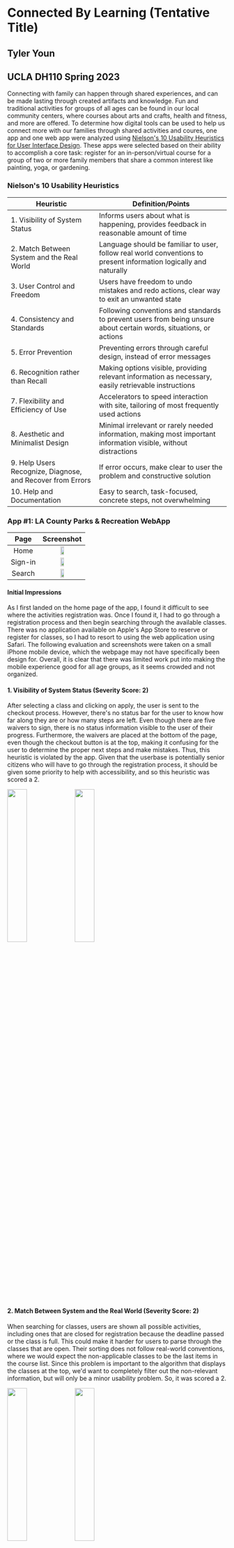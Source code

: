 # Connected By Learning (Tentative Title)
## Tyler Youn 
## UCLA DH110 Spring 2023

Connecting with family can happen through shared experiences, and can be made lasting through created artifacts and knowledge. Fun and traditional activities for groups of all ages can be found in our local community centers, where courses about arts and crafts, health and fitness, and more are offered. To determine how digital tools can be used to help us connect more with our families through shared activities and coures, one app and one web app were analyzed using [Nielson's 10 Usability Heuristics for User Interface Design](https://www.nngroup.com/articles/ten-usability-heuristics/). These apps were selected based on their ability to accomplish a core task: register for an in-person/virtual course for a group of two or more family members that share a common interest like painting, yoga, or gardening. 

### Nielson's 10 Usability Heuristics
| Heuristic | Definition/Points | 
| --- | --- |
| 1. Visibility of System Status | Informs users about what is happening, provides feedback in reasonable amount of time |
| 2. Match Between System and the Real World | Language should be familiar to user, follow real world conventions to present information logically and naturally
| 3. User Control and Freedom | Users have freedom to undo mistakes and redo actions, clear way to exit an unwanted state
| 4. Consistency and Standards | Following conventions and standards to prevent users from being unsure about certain words, situations, or actions
| 5. Error Prevention | Preventing errors through careful design, instead of error messages | 
| 6. Recognition rather than Recall | Making options visible, providing relevant information as necessary, easily retrievable instructions 
| 7. Flexibility and Efficiency of Use | Accelerators to speed interaction with site, tailoring of most frequently used actions
| 8. Aesthetic and Minimalist Design | Minimal irrelevant or rarely needed information, making most important information visible, without distractions
| 9. Help Users Recognize, Diagnose, and Recover from Errors | If error occurs, make clear to user the problem and constructive solution | 
| 10. Help and Documentation | Easy to search, task-focused, concrete steps, not overwhelming | 

### App #1: LA County Parks & Recreation WebApp

Page             |  Screenshot
:-------------------------:|:-------------------------:
Home |  <img src="./img/homepage.PNG" width ="30%">
Sign-in | <img src="./img/signin.PNG" width = "30%">
Search | <img src="./img/search.PNG" width = "30%">

#### Initial Impressions

As I first landed on the home page of the app, I found it difficult to see where the activities registration was. Once I found it, I had to go through a registration process and then begin searching through the available classes. There was no application available on Apple's App Store to reserve or register for classes, so I had to resort to using the web application using Safari. The following evaluation and screenshots were taken on a small iPhone mobile device, which the webpage may not have specifically been design for. Overall, it is clear that there was limited work put into making the mobile experience good for all age groups, as it seems crowded and not organized. 

#### 1. Visibility of System Status (Severity Score: 2)
After selecting a class and clicking on apply, the user is sent to the checkout process. However, there's no status bar for the user to know how far along they are or how many steps are left. Even though there are five waivers to sign, there is no status information visible to the user of their progress. Furthermore, the waivers are placed at the bottom of the page, even though the checkout button is at the top, making it confusing for the user to determine the proper next steps and make mistakes. Thus, this heuristic is violated by the app. Given that the userbase is potentially senior citizens who will have to go through the registration process, it should be given some priority to help with accessibility, and so this heuristic was scored a 2. 

<img src="./img/IMG_2685.PNG" width ="30%">

<img src="./img/IMG_2686.PNG" width ="30%">


#### 2. Match Between System and the Real World (Severity Score: 2)
When searching for classes, users are shown all possible activities, including ones that are closed for registration because the deadline passed or the class is full. This could make it harder for users to parse through the classes that are open. Their sorting does not follow real-world conventions, where we would expect the non-applicable classes to be the last items in the course list. Since this problem is important to the algorithm that displays the classes at the top, we'd want to completely filter out the non-relevant information, but will only be a minor usability problem. So, it was scored a 2.

<img src="./img/IMG_2687.PNG" width ="30%">

<img src="./img/IMG_2688.PNG" width ="30%">


#### 3. User Control and Freedom (Severity Score: 3)
There are many courses that teach the same topics but with different locations or dates and times. It is easy for someone to select a class with a topic that they are interested in without checking the time or location. Thus, if a user does make that mistake, there should be a way that they can simply switch through the same event with different available times and locations. By doing so, the users would be able to skip the dialogue of deleting the original class, seaching for the same class name but with the desired time and location, and then adding the class to the cart. This problem was scored a 3, as it helps organize much of the course listings, and provides a high level of customizability. 

<img src="./img/IMG_2689.PNG" width ="30%">

#### 4. Consistency and Standards (Severity Score: 3)
There are classes that have tags showing that it is "In-progress". This implies to the user that it may be open for registration. For some classes, this is the case, as there are no spots open left in the class. However, the course listing is inconsistent, in that once you navigate to the sign up page and attempt to register, it notifies you that the registration deadline has passed. Therefore the user is being told the same information about the classes, but getting inconsistent data when trying to register. This was scored a three, as it is a clear sign of an item not being indexed properly. Even though both classes are 'in progress', it is not clear if it is still available for registration. 

<img src="./img/IMG_2687.PNG" width ="30%">

<img src="./img/IMG_2691.PNG" width ="30%">


#### 5. Error Prevention (Severity Score: 1)
When registering for a class, the user must specify who the class is being enrolled for, to check age eligibility and other constraints. If someone is enrolled already in a course, and tries to enroll into the course again, it will not allow one to do so. However, this error message still occurs, we want to prevent it from happening in the first place. Namely, we want the name to not be clickable, or greyed out, to the user, such that they know that the person is not eligible or has already signed up for the class. Since it did not affect the overall functionality of the service, and the error was caught, it was scored a severity score of 1. 

<img src="./img/IMG_2692.PNG" width ="30%">

<img src="./img/IMG_2696.PNG" width ="30%">


#### 6. Recognition rather than Recall (Severity Score: 1)
On the search page, for each class we are given some relevant information like the topic, dates, and location. However, it is not explicit how many sessions there will be, either in total or per week. This information should be displayed, especially since these are paid activities, it is fair for customers to want to know how much each session may cost. Instead of having them calculate it themselves and figure out how the schedule will be like, having an extra line containing that information may be helpful. Since it just provides another side to the information about the dates, this was scored a 1.

<img src="./img/IMG_2693.PNG" width ="30%">

#### 7. Flexibility and Efficiency of Use (Severity Score: 3)
There is a lack of a home button to return to the search page. If a user wants to navigate between where-ever they are on the website back to searching for classes again, they have to click on the sidebar and then 'Activities', which may log them out of their account. In another section, there are limited ways to filter through the available courses, to separate them from the 'Cancelled', 'Closed', and 'Full' classes. Since these dialogues are tedious and affect how the users interact with the service, it should be fixed and given priority. 

<img src="./img/IMG_9DC1C157B438-1.jpeg" width ="30%">

<img src="./img/IMG_2695.PNG" width ="30%">

#### 8. Aesthetic and Minimalist Design (Severity Score: 3)
Once the user lands onto the LA County Reservations system, which is where you can register for classes or make reservations, they are immediately greeted with large images and walls of text which are instructions to complete the core task. Instead of the design being intuitive to navigate and use, it makes the user have to search for the next step by reading the text. It also does not help that there is a lack of spacing between different elements, which overload users with information. There are major spacing issues and information overload that should be given high priority to amend, thus it is scored a 3. 

<img src="./img/IMG_2702.PNG" width ="30%">

#### 9. Help Users Recognize, Diagnose, and Recover from Errors (Severity Score: 2)
From the figure provided in point 5, we can see that the information provided to the user from the error message can be confusing and cryptic. It seems that the errors were spawned from the same issue, yet two messages were given. It also does not differentiate between the two points, but simply gives a large wall of text explaining what the error is. However, it does provide a next step to the user in order to resolve this error. This heuristic was scored a 2, as although the error message may not have been incomprehensible, it was unnecessarily long. 

#### 10. Help and Documentation (Severity Score: 2) 
A Frequently Asked Question (FAQ) section is available and has a list of questions that could be useful for those who are confused or lost. It would be helpful if there were videos or some visuals to explain how to register for classes, especially for older demographics. There are some videos to aid in registration, but they are hidden on the last item of the list in the FAQ, instead of displaying them front and center of the help page. This was scored a 2, as having the resources are there, but could be organized better. 

<img src="./img/IMG_2694.PNG" width ="30%">

#### Here are the final tabulated severity scores for the LA County Parks & Rec Webapp:

| Heuristic | Severity Scores (1-3)| 
| --- | --- |
| 1. Visibility of System Status | 2 |
| 2. Match Between System and the Real World | 2
| 3. User Control and Freedom |3
| 4. Consistency and Standards | 3
| 5. Error Prevention | 1
| 6. Recognition rather than Recall | 1
| 7. Flexibility and Efficiency of Use | 3
| 8. Aesthetic and Minimalist Design | 3
| 9. Help Users Recognize, Diagnose, and Recover from Errors | 2
| 10. Help and Documentation | 2

### App #2: Wondrium App

Page             |  Screenshot
:-------------------------:|:-------------------------:
Home |  <img src="./img/IMG_2717.PNG" width ="30%">
Sign-in | <img src="./img/IMG_2719.PNG" width = "30%">
Search | <img src="./img/IMG_2720.PNG" width = "30%">

#### Initial Impressions
The previous web application is used to register for courses at the local community centers in Los Angeles county. For families who may not all be together at the same time physically, or have scheduling conflicts, applications that offer virtual courses can provide convenient methods to have an interesting and fun shared activity. Wondrium is one application that provides a catalogue of courses on various topics such as cooking, science, wine, and more. This application also requires a membership fee in order to use its courses. Upon first use and navigating around the app, I notice that the application is not very responsive and can be laggy after quick operations. This may affect the usability of the app. It also has limited functionality, and only allows for few operations. 

#### 1. Visibility of System Status (Severity Score: 2)
The response time of the app limits its effectiveness when it comes to this heuristic. As the user scrolls through the selections, once a picture is tapped, it has a 1-2 second delay before the description page for the course shows up. Instead of having the user wait and think that the system is unresponsive, there should be a visible loading bar or circle that rotates and notifies the user of the status. This issue also occurs when searching for items. This can be scored a 2 in severity, as it makes the experience laggy, but does not affect the usability too severely. 

<img src="./img/IMG_2705.PNG" width ="30%">

<img src="./img/IMG_2706.PNG" width ="30%">


#### 2. Match Between System and the Real World (Severity Score: 1)
The home page of the app is similar to Netflix's layout, but has some issues with its sorting. For instance, the listings for the top rated courses and the most trending courses shown in the image below are not at the top but rather at the bottom. This type of arrangement is not expected to the user, as they would look for most popular movies at the top. Since it is mostly an arrangement issue that can be resolved easily, this was scored a one. 

<img src="./img/IMG_2707.PNG" width ="30%">

#### 3. User Control and Freedom (Severity Score: 2)
In other applications with similar functionalities, before providing a catalogue of diverse and random courses, they ask surveys or provide a short questionnaire to better tailor the home page to the user. Furthermore, they still give the option for the user to add or change the topics that they are the most interested in. This allows the user to control their experience to their own liking, without having to continuously search through an enormous catalogue without personalization. Recommending the right content to the users is an important design challenge, and not accomplishing it can mean decreased interaction and immersion, effectiving the usability of the app. Therefore, this was scored a 2. 

<img src="./img/IMG_2708.PNG" width ="30%">

#### 4. Consistency and Standards (Severity Score: 2)
Once the user finds a course that they are interested in, they have the ability to add the course to their watchlist. However, they also have the ability to add individual episodes of the course to their watchlist. These two actions can both happen, and they do not relate to each other in terms of the app's functionality. However, we know that if we include the entire course to the watchlist, then we expect the individual episodes to be added as well. In other words, we should not have the ability to add these episodes. This is a severity score of 2, since it impedes the usability of the app and makes it confusing for the user.

<img src="./img/IMG_2709.PNG" width ="30%">

#### 5. Error Prevention (Severity Score: 1)
In the search bar, there are some usability issues that have to do with no results, rather than an error. However, these failures to retrieve results should still be either prevented or remediated. For example, when searching 'vietnamese food', there are zero matches for any courses that have that topic, but the results still show items that the engine thinks is relevant. Instead, the error message should show, that there were no results with those exact key words, and offer the results as alternatives. This is a minor cosmetic issue for this app, since results do pop up, but the user is not notified of the failure to find 'vietnamese food'. So, this heuristic was scored a 1. 

<img src="./img/IMG_2710.PNG" width ="30%">


#### 6. Recognition rather than Recall (Severity Score: 1)
For the search bar, its use is limited to just searching for items. It does not save previous searches, or provide suggestions based on trending data. If the bar did provide a form of recommendation or save, then the user would not have to recall or try to remember what was searched previously. However, the home page does store previously watched content using the watchlist feature to easily pick up where the user left off. This was scored a 1, since it does have a method to prioritize content, but should still be fixed to provide recommendations based on watched content.  

<img src="./img/IMG_2716.PNG" width ="30%">

#### 7. Flexibility and Efficiency of Use (Severity Score: 3)
There is a lack of a filter on the home page as well as the search page, which we can see from the image in heuristic 5. There is no way to parse through what is popular or trending on the home page, and the user is just given a large catalogue to browse. The search bar also just provides a list of matching courses based on keywords, but does not provide any way to filter those results further. Also, the watchlist where the programs and episodes are stored do not have a search or filter option for the user to browse their list, making it less efficient to find what they need. 

#### 8. Aesthetic and Minimalist Design (Severity Score: 3)
The catagories list in the Browse tab is not aesthetic, as it is just a list of words. Instead, they could have provided a small icon or image that symbolizes the category for easier recognition. Furthermore, instead of providing over 10 categories, they could have just shown 3-4 of the most popular ones at the top with larger text and images, while still providing a way to access more categories. This was scored a 3, as this navigation plays a large part in making the experience less overwhelming for the user. 

<img src="./img/IMG_2713.PNG" width ="30%">

#### 9. Help Users Recognize, Diagnose, and Recover from Errors (Severity Score: 2)
The error that I was able to produce was through failing the payment process for signing up for the monthly plan of the app. The message was simple and it was easy to understand what the exact error was, but it did not provide next steps or what to do next. This was scored a 1, since producing this error is rare and generally easily resolvable if it occurs.

<img src="./img/IMG_2714.PNG" width ="30%">

#### 10. Help and Documentation (Severity Score: 3) 
There is no FAQ or form of interactive customer support if someone was lost or confused. They do have a message center where you can message or provide feedback, but there is no direct support to assist with the app. This could be problematic if the user has no idea how to use the app and needs assistance. This was scored a 3, as having even a small FAQ would help the user experience.

<img src="./img/IMG_2715.PNG" width ="30%">

#### Here are the final tabulated severity scores for the LA County Parks & Rec Webapp:

| Heuristic | Severity Scores (1-3)| 
| --- | --- |
| 1. Visibility of System Status | 2 |
| 2. Match Between System and the Real World | 1
| 3. User Control and Freedom |2
| 4. Consistency and Standards | 2
| 5. Error Prevention | 1
| 6. Recognition rather than Recall | 1
| 7. Flexibility and Efficiency of Use | 2
| 8. Aesthetic and Minimalist Design | 3
| 9. Help Users Recognize, Diagnose, and Recover from Errors | 2
| 10. Help and Documentation | 3

### Citations
From the assignment document:
How to conduct a heuristic evaluation by NNgroup
https://www.nngroup.com/articles/how-to-conduct-a-heuristic-evaluation/
10 tips on how to conduct heuristic evaluation by V. Batchu
https://medium.muz.li/10-tips-on-how-to-conduct-a-perfect-heuristic-evaluation-ae5f8f4b3257
Template by Rutger University’s
http://aspoerri.comminfo.rutgers.edu/Teaching/InfoVisOnline/HEtemplate.
10 Usability Hearistics for User Interface Design
https://www.nngroup.com/articles/ten-usability-heuristics/

